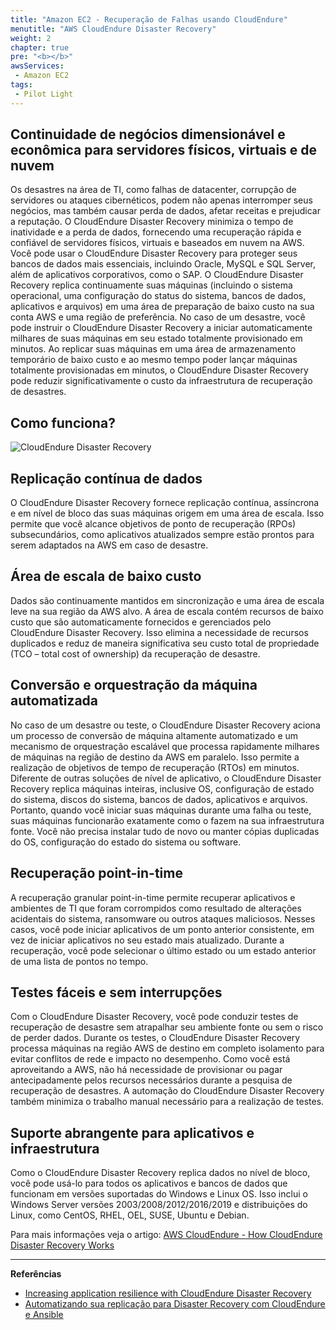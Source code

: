 ```yaml
---
title: "Amazon EC2 - Recuperação de Falhas usando CloudEndure"
menutitle: "AWS CloudEndure Disaster Recovery"
weight: 2
chapter: true
pre: "<b></b>"
awsServices: 
 - Amazon EC2
tags:
 - Pilot Light
---
```


## Continuidade de negócios dimensionável e econômica para servidores físicos, virtuais e de nuvem

Os desastres na área de TI, como falhas de datacenter, corrupção de servidores ou ataques cibernéticos, podem não apenas interromper seus negócios, mas também causar perda de dados, afetar receitas e prejudicar a reputação. O CloudEndure Disaster Recovery minimiza o tempo de inatividade e a perda de dados, fornecendo uma recuperação rápida e confiável de servidores físicos, virtuais e baseados em nuvem na AWS.
Você pode usar o CloudEndure Disaster Recovery para proteger seus bancos de dados mais essenciais, incluindo Oracle, MySQL e SQL Server, além de aplicativos corporativos, como o SAP.
O CloudEndure Disaster Recovery replica continuamente suas máquinas (incluindo o sistema operacional, uma configuração do status do sistema, bancos de dados, aplicativos e arquivos) em uma área de preparação de baixo custo na sua conta AWS e uma região de preferência. No caso de um desastre, você pode instruir o CloudEndure Disaster Recovery a iniciar automaticamente milhares de suas máquinas em seu estado totalmente provisionado em minutos.
Ao replicar suas máquinas em uma área de armazenamento temporário de baixo custo e ao mesmo tempo poder lançar máquinas totalmente provisionadas em minutos, o CloudEndure Disaster Recovery pode reduzir significativamente o custo da infraestrutura de recuperação de desastres.


## Como funciona?

![CloudEndure Disaster Recovery](/images/ec2-cloudendure-dr.png)


## Replicação contínua de dados

O CloudEndure Disaster Recovery fornece replicação contínua, assíncrona e em nível de bloco das suas máquinas origem em uma área de escala. Isso permite que você alcance objetivos de ponto de recuperação (RPOs) subsecundários, como aplicativos atualizados sempre estão prontos para serem adaptados na AWS em caso de desastre. 


## Área de escala de baixo custo

Dados são continuamente mantidos em sincronização e uma área de escala leve na sua região da AWS alvo. A área de escala contém recursos de baixo custo que são automaticamente fornecidos e gerenciados pelo CloudEndure Disaster Recovery. Isso elimina a necessidade de recursos duplicados e reduz de maneira significativa seu custo total de propriedade (TCO – total cost of ownership) da recuperação de desastre.


## Conversão e orquestração da máquina automatizada

No caso de um desastre ou teste, o CloudEndure Disaster Recovery aciona um processo de conversão de máquina altamente automatizado e um mecanismo de orquestração escalável que processa rapidamente milhares de máquinas na região de destino da AWS em paralelo. Isso permite a realização de objetivos de tempo de recuperação (RTOs) em minutos. Diferente de outras soluções de nível de aplicativo, o CloudEndure Disaster Recovery replica máquinas inteiras, inclusive OS, configuração de estado do sistema, discos do sistema, bancos de dados, aplicativos e arquivos. Portanto, quando você iniciar suas máquinas durante uma falha ou teste, suas máquinas funcionarão exatamente como o fazem na sua infraestrutura fonte. Você não precisa instalar tudo de novo ou manter cópias duplicadas do OS, configuração do estado do sistema ou software.


## Recuperação point-in-time

A recuperação granular point-in-time permite recuperar aplicativos e ambientes de TI que foram corrompidos como resultado de alterações acidentais do sistema, ransomware ou outros ataques maliciosos. Nesses casos, você pode iniciar aplicativos de um ponto anterior consistente, em vez de iniciar aplicativos no seu estado mais atualizado. Durante a recuperação, você pode selecionar o último estado ou um estado anterior de uma lista de pontos no tempo.


## Testes fáceis e sem interrupções

Com o CloudEndure Disaster Recovery, você pode conduzir testes de recuperação de desastre sem atrapalhar seu ambiente fonte ou sem o risco de perder dados. Durante os testes, o CloudEndure Disaster Recovery processa máquinas na região AWS de destino em completo isolamento para evitar conflitos de rede e impacto no desempenho. Como você está aproveitando a AWS, não há necessidade de provisionar ou pagar antecipadamente pelos recursos necessários durante a pesquisa de recuperação de desastres. A automação do CloudEndure Disaster Recovery também minimiza o trabalho manual necessário para a realização de testes.


## Suporte abrangente para aplicativos e infraestrutura

Como o CloudEndure Disaster Recovery replica dados no nível de bloco, você pode usá-lo para todos os aplicativos e bancos de dados que funcionam em versões suportadas do Windows e Linux OS. Isso inclui o Windows Server versões 2003/2008/2012/2016/2019 e distribuições do Linux, como CentOS, RHEL, OEL, SUSE, Ubuntu e Debian. 

Para mais informações veja o artigo: [AWS CloudEndure - How CloudEndure Disaster Recovery Works](https://d1.awsstatic.com/products/CloudEndure/How%20_CloudEndure_Disaster_Recovery_Works.pdf)





---
**Referências**
- [Increasing application resilience with CloudEndure Disaster Recovery](https://aws.amazon.com/blogs/storage/increasing-application-resilience-with-cloudendure-disaster-recovery/)
- [Automatizando sua replicação para Disaster Recovery com CloudEndure e Ansible](https://aws.amazon.com/pt/blogs/aws-brasil/automatizando-sua-replicacao-para-disaster-recovery-com-cloud-endure-e-ansible/
)







